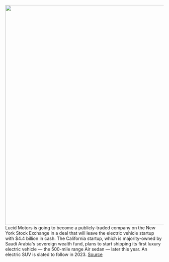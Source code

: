 <img src='https://cdn.vox-cdn.com/thumbor/PXaP89iYvv4B-krg3RzyqG9L7vU=/0x0:2040x1360/1200x800/filters:focal(857x517:1183x843)/cdn.vox-cdn.com/uploads/chorus_image/image/68858570/akrales_170324_1554_A_0021.0.0.jpg' width='700px' /><br/>
Lucid Motors is going to become a publicly-traded company on the New York Stock Exchange in a deal that will leave the electric vehicle startup with $4.4 billion in cash. The California startup, which is majority-owned by Saudi Arabia's sovereign wealth fund, plans to start shipping its first luxury electric vehicle — the 500-mile range Air sedan — later this year. An electric SUV is slated to follow in 2023.
<a href='https://www.theverge.com/2021/2/22/22268085/lucid-motors-spac-merger-public-nyse-cciv-deal-air-sedan'> Source <a/>